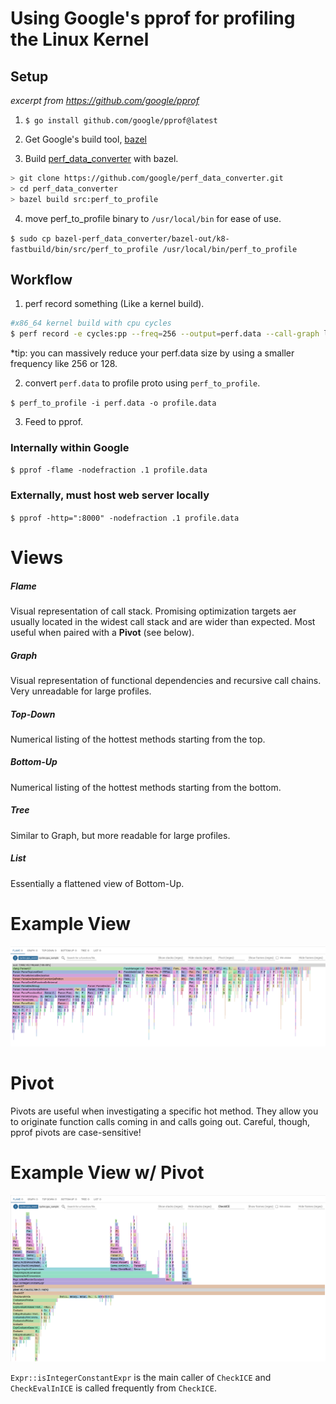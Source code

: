 # Using Google's pprof for profiling the Linux Kernel

## Setup

*excerpt from https://github.com/google/pprof*

1. `$ go install github.com/google/pprof@latest`

2. Get Google's build tool, [bazel](https://bazel.build/install/ubuntu)

3. Build [perf_data_converter](https://github.com/google/perf_data_converter) with bazel.
```sh
> git clone https://github.com/google/perf_data_converter.git
> cd perf_data_converter
> bazel build src:perf_to_profile
```

4. move perf_to_profile binary to `/usr/local/bin` for ease of use.

`$ sudo cp bazel-perf_data_converter/bazel-out/k8-fastbuild/bin/src/perf_to_profile /usr/local/bin/perf_to_profile`

## Workflow

1. perf record something (Like a kernel build).
```sh
#x86_64 kernel build with cpu cycles
$ perf record -e cycles:pp --freq=256 --output=perf.data --call-graph lbr -- make LLVM=1 -j72
```
*tip: you can massively reduce your perf.data size by using a smaller frequency like 256 or 128.

2. convert `perf.data` to profile proto using `perf_to_profile`.

`$ perf_to_profile -i perf.data -o profile.data`

3. Feed to pprof.

### Internally within Google
`$ pprof -flame -nodefraction .1 profile.data`

### Externally, must host web server locally
`$ pprof -http=":8000" -nodefraction .1 profile.data`

# Views

##### Flame
Visual representation of call stack. Promising optimization targets aer usually located in the widest call stack and are wider than expected. Most useful when paired with a **Pivot** (see below).

##### Graph
Visual representation of functional dependencies and recursive call chains. Very unreadable for large profiles.

##### Top-Down
Numerical listing of the hottest methods starting from the top.

##### Bottom-Up
Numerical listing of the hottest methods starting from the bottom.

##### Tree
Similar to Graph, but more readable for large profiles.

##### List
Essentially a flattened view of Bottom-Up. 

# Example View
![](./ss1.png)

# Pivot
Pivots are useful when investigating a specific hot method. They allow you to originate function calls coming in and calls going out. Careful, though, pprof pivots are case-sensitive!

# Example View w/ Pivot
![](./exview_pivot.png)

`Expr::isIntegerConstantExpr` is the main caller of `CheckICE` and `CheckEvalInICE` is called frequently from `CheckICE`.
